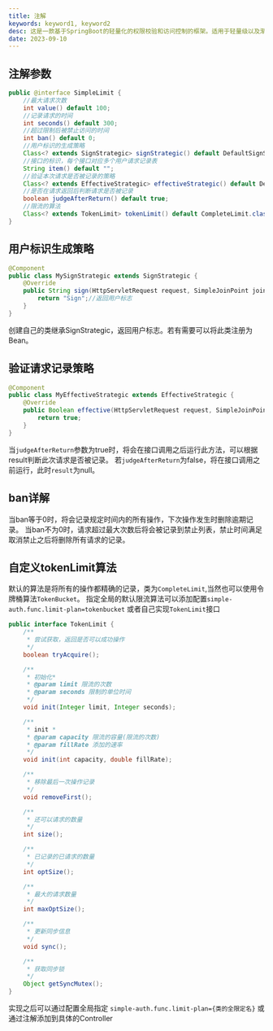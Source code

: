 ```yaml
---
title: 注解
keywords: keyword1, keyword2
desc: 这是一款基于SpringBoot的轻量化的权限校验和访问控制的框架。适用于轻量级以及渐进式的项目。
date: 2023-09-10
---
```



## 注解参数
```java
public @interface SimpleLimit {
    //最大请求次数
    int value() default 100;
    //记录请求的时间
    int seconds() default 300;
    //超过限制后被禁止访问的时间
    int ban() default 0;
    //用户标识的生成策略
    Class<? extends SignStrategic> signStrategic() default DefaultSignStrategic.class;
    //接口的标识，每个接口对应多个用户请求记录表
    String item() default "";
    //验证本次请求是否被记录的策略
    Class<? extends EffectiveStrategic> effectiveStrategic() default DefaultEffectiveStrategic.class;
    //是否在请求返回后判断请求是否被记录
    boolean judgeAfterReturn() default true;
    //限流的算法
    Class<? extends TokenLimit> tokenLimit() default CompleteLimit.class;
}
```

## 用户标识生成策略
```java
@Component
public class MySignStrategic extends SignStrategic {
    @Override
    public String sign(HttpServletRequest request, SimpleJoinPoint joinPoint) {
        return "Sign";//返回用户标志
    }
}
```
创建自己的类继承SignStrategic，返回用户标志。若有需要可以将此类注册为Bean。

## 验证请求记录策略
```java
@Component
public class MyEffectiveStrategic extends EffectiveStrategic {
    @Override
    public Boolean effective(HttpServletRequest request, SimpleJoinPoint joinPoint, Object result) {
        return true;
    }
}
```
当`judgeAfterReturn`参数为true时，将会在接口调用之后运行此方法，可以根据result判断此次请求是否被记录。
若`judgeAfterReturn`为false，将在接口调用之前运行，此时`result`为null。

## ban详解
当ban等于0时，将会记录规定时间内的所有操作，下次操作发生时删除逾期记录。
当ban不为0时，请求超过最大次数后将会被记录到禁止列表，禁止时间满足取消禁止之后将删除所有请求的记录。

## 自定义tokenLimit算法
默认的算法是将所有的操作都精确的记录，类为`CompleteLimit`,当然也可以使用令牌桶算法`TokenBucket`。
指定全局的默认限流算法可以添加配置`simple-auth.func.limit-plan=tokenbucket`
或者自己实现`TokenLimit`接口
```java
public interface TokenLimit {
    /**
     * 尝试获取，返回是否可以成功操作
     */
    boolean tryAcquire();

    /**
     * 初始化*
     * @param limit 限流的次数
     * @param seconds 限制的单位时间
     */
    void init(Integer limit, Integer seconds);

    /**
     * init *
     * @param capacity 限流的容量(限流的次数)
     * @param fillRate 添加的速率
     */
    void init(int capacity, double fillRate);

    /**
     * 移除最后一次操作记录
     */
    void removeFirst();

    /**
     * 还可以请求的数量
     */
    int size();

    /**
     * 已记录的已请求的数量
     */
    int optSize();

    /**
     * 最大的请求数量
     */
    int maxOptSize();

    /**
     * 更新同步信息
     */
    void sync();

    /**
     * 获取同步锁
     */
    Object getSyncMutex();
}
```
实现之后可以通过配置全局指定
`simple-auth.func.limit-plan={类的全限定名}`
或通过注解添加到具体的Controller